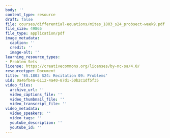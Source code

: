 ```yaml
---
body: ''
content_type: resource
draft: false
file: courses/differential-equations/mites_1803_s24_probsect-week9.pdf
file_size: 49865
file_type: application/pdf
image_metadata:
  caption: ''
  credit: ''
  image-alt: ''
learning_resource_types:
- Problem Sets
license: https://creativecommons.org/licenses/by-nc-sa/4.0/
resourcetype: Document
title: 'ES.1803 S24: Recitation 09: Problems'
uid: 0a46fb4a-6112-4a40-87d1-50b2c1df5f35
video_files:
  archive_url: ''
  video_captions_file: ''
  video_thumbnail_file: ''
  video_transcript_file: ''
video_metadata:
  video_speakers: ''
  video_tags: ''
  youtube_description: ''
  youtube_id: ''
---
```

